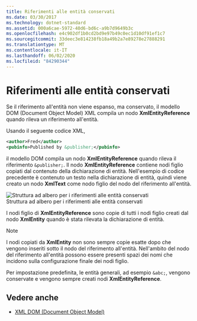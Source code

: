 ```yaml
---
title: Riferimenti alle entità conservati
ms.date: 03/30/2017
ms.technology: dotnet-standard
ms.assetid: 000a6cae-5972-40d6-bd6c-a9b7d9649b3c
ms.openlocfilehash: e4c902df1b0cd2bd9e97b49c0ec1d10df91ef1c7
ms.sourcegitcommit: 33deec3e814238fb18a49b2a7e89278e27888291
ms.translationtype: MT
ms.contentlocale: it-IT
ms.lasthandoff: 06/02/2020
ms.locfileid: "84290344"
---
```

# <a name="entity-references-are-preserved"></a>Riferimenti alle entità conservati
Se il riferimento all'entità non viene espanso, ma conservato, il modello DOM (Document Object Model) XML compila un nodo **XmlEntityReference** quando rileva un riferimento all'entità.  
  
 Usando il seguente codice XML,  
  
```xml  
<author>Fred</author>  
<pubinfo>Published by &publisher;</pubinfo>  
```  
  
 il modello DOM compila un nodo **XmlEntityReference** quando rileva il riferimento `&publisher;`. Il nodo **XmlEntityReference** contiene nodi figlio copiati dal contenuto della dichiarazione di entità. Nell'esempio di codice precedente è contenuto un testo nella dichiarazione di entità, quindi viene creato un nodo **XmlText** come nodo figlio del nodo del riferimento all'entità.  
  
 ![Struttura ad albero per i riferimenti alle entità conservati](media/xmlentityref-notexpanded-nodes.gif "xmlentityref_notexpanded_nodes")  
Struttura ad albero per i riferimenti alle entità conservati  
  
 I nodi figlio di **XmlEntityReference** sono copie di tutti i nodi figlio creati dal nodo **XmlEntity** quando è stata rilevata la dichiarazione di entità.  
  
> [!NOTE]
> I nodi copiati da **XmlEntity** non sono sempre copie esatte dopo che vengono inseriti sotto il nodo del riferimento all'entità. Nell'ambito del nodo del riferimento all'entità possono essere presenti spazi dei nomi che incidono sulla configurazione finale dei nodi figlio.  
  
 Per impostazione predefinita, le entità generali, ad esempio `&abc;`, vengono conservate e vengono sempre creati nodi **XmlEntityReference**.  
  
## <a name="see-also"></a>Vedere anche

- [XML DOM (Document Object Model)](xml-document-object-model-dom.md)

